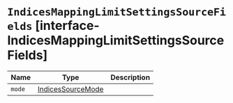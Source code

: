 # `IndicesMappingLimitSettingsSourceFields` [interface-IndicesMappingLimitSettingsSourceFields]

| Name | Type | Description |
| - | - | - |
| `mode` | [IndicesSourceMode](./IndicesSourceMode.md) | &nbsp; |
